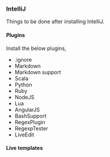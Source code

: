 ### IntelliJ

Things to be done after installing IntelliJ.


#### Plugins

Install the below plugins,

* .ignore
* Markdown
* Markdown support
* Scala
* Python
* Ruby
* NodeJS
* Lua
* AngularJS
* BashSupport
* RegexPlugin
* RegexpTester
* LiveEdit


#### Live templates

